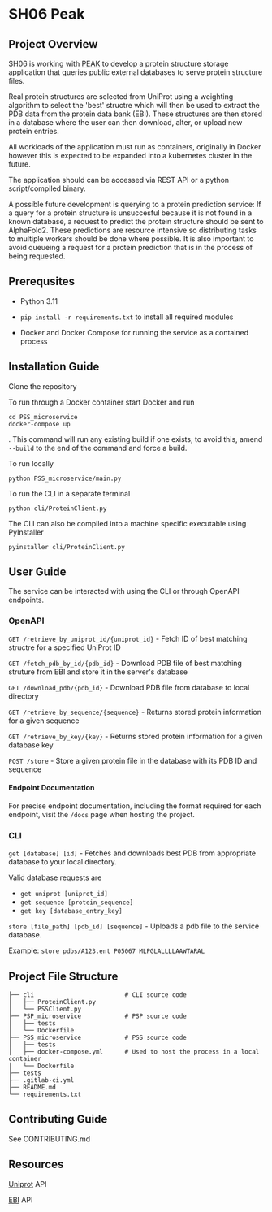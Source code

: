 # SH06 Peak

## Project Overview

SH06 is working with [PEAK](https://peak.scot) to develop a protein structure storage application that queries public external databases to serve protein structure files.

Real protein structures are selected from UniProt using a weighting algorithm to select the 'best' structre which will then be used to extract the PDB data from the protein data bank (EBI). These structures are then stored in a database where the user can then download, alter, or upload new protein entries.

All workloads of the application must run as containers, originally in Docker however this is expected to be expanded into a kubernetes cluster in the future.

The application should can be accessed via REST API or a python script/compiled binary.

A possible future development is querying to a protein prediction service:
If a query for a protein structure is unsuccesful because it is not found in a known database, a request to predict the protein structure should be sent to AlphaFold2. These predictions are resource intensive so distributing tasks to multiple workers should be done where possible. It is also important to avoid queueing a request for a protein prediction that is in the process of being requested.

## Prerequsites

- Python 3.11

- `pip install -r requirements.txt` to install all required modules

- Docker and Docker Compose for running the service as a contained process

## Installation Guide

Clone the repository

To run through a Docker container start Docker and run 
```
cd PSS_microservice
docker-compose up
```
. This command will run any existing build if one exists; to avoid this, amend `--build` to the end of the command and force a build.

To run locally
```
python PSS_microservice/main.py
```

To run the CLI in a separate terminal
```
python cli/ProteinClient.py
``` 
The CLI can also be compiled into a machine specific executable using PyInstaller
```
pyinstaller cli/ProteinClient.py
```

## User Guide

The service can be interacted with using the CLI or through OpenAPI endpoints.

### OpenAPI

`GET /retrieve_by_uniprot_id/{uniprot_id}` - Fetch ID of best matching structre for a specified UniProt ID

`GET /fetch_pdb_by_id/{pdb_id}` - Download PDB file of best matching struture from EBI and store it in the server's database

`GET /download_pdb/{pdb_id}` - Download PDB file from database to local directory

`GET /retrieve_by_sequence/{sequence}` - Returns stored protein information for a given sequence

`GET /retrieve_by_key/{key}` - Returns stored protein information for a given database key

`POST /store` - Store a given protein file in the database with its PDB ID and sequence

#### Endpoint Documentation

For precise endpoint documentation, including the format required for each endpoint, visit the `/docs` page when hosting the project.

### CLI

`get [database] [id]` - Fetches and downloads best PDB from appropriate database to your local directory.

Valid database requests are
- `get uniprot [uniprot_id]`
- `get sequence [protein_sequence]`
- `get key [database_entry_key]`


`store [file_path] [pdb_id] [sequence]` - Uploads a pdb file to the service database.

Example: `store pdbs/A123.ent P05067 MLPGLALLLLAAWTARAL`

## Project File Structure


    ├── cli                         # CLI source code
    │   ├── ProteinClient.py
    │   └── PSSClient.py
    ├── PSP_microservice            # PSP source code
    │   ├── tests
    │   └── Dockerfile
    ├── PSS_microservice            # PSS source code
    │   ├── tests
    │   ├── docker-compose.yml      # Used to host the process in a local container
    │   └── Dockerfile
    ├── tests  
    ├── .gitlab-ci.yml   
    ├── README.md
    └── requirements.txt    

## Contributing Guide

See CONTRIBUTING.md

## Resources

[Uniprot](https://www.uniprot.org) API

[EBI](https://www.ebi.ac.uk) API
